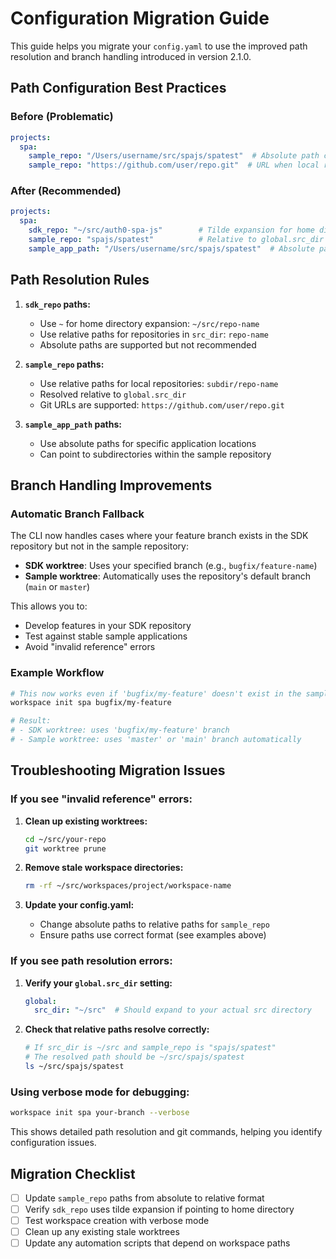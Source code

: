 # Configuration Migration Guide

This guide helps you migrate your `config.yaml` to use the improved path resolution and branch handling introduced in version 2.1.0.

## Path Configuration Best Practices

### Before (Problematic)
```yaml
projects:
  spa:
    sample_repo: "/Users/username/src/spajs/spatest"  # Absolute path causes issues
    sample_repo: "https://github.com/user/repo.git"  # URL when local repo exists
```

### After (Recommended)
```yaml
projects:
  spa:
    sdk_repo: "~/src/auth0-spa-js"        # Tilde expansion for home directory
    sample_repo: "spajs/spatest"          # Relative to global.src_dir
    sample_app_path: "/Users/username/src/spajs/spatest"  # Absolute path for app location
```

## Path Resolution Rules

1. **`sdk_repo` paths:**
   - Use `~` for home directory expansion: `~/src/repo-name`
   - Use relative paths for repositories in `src_dir`: `repo-name`
   - Absolute paths are supported but not recommended

2. **`sample_repo` paths:**
   - Use relative paths for local repositories: `subdir/repo-name`  
   - Resolved relative to `global.src_dir`
   - Git URLs are supported: `https://github.com/user/repo.git`

3. **`sample_app_path` paths:**
   - Use absolute paths for specific application locations
   - Can point to subdirectories within the sample repository

## Branch Handling Improvements

### Automatic Branch Fallback

The CLI now handles cases where your feature branch exists in the SDK repository but not in the sample repository:

- **SDK worktree**: Uses your specified branch (e.g., `bugfix/feature-name`)
- **Sample worktree**: Automatically uses the repository's default branch (`main` or `master`)

This allows you to:
- Develop features in your SDK repository
- Test against stable sample applications
- Avoid "invalid reference" errors

### Example Workflow

```bash
# This now works even if 'bugfix/my-feature' doesn't exist in the sample repo
workspace init spa bugfix/my-feature

# Result:
# - SDK worktree: uses 'bugfix/my-feature' branch
# - Sample worktree: uses 'master' or 'main' branch automatically
```

## Troubleshooting Migration Issues

### If you see "invalid reference" errors:

1. **Clean up existing worktrees:**
   ```bash
   cd ~/src/your-repo
   git worktree prune
   ```

2. **Remove stale workspace directories:**
   ```bash
   rm -rf ~/src/workspaces/project/workspace-name
   ```

3. **Update your config.yaml:**
   - Change absolute paths to relative paths for `sample_repo`
   - Ensure paths use correct format (see examples above)

### If you see path resolution errors:

1. **Verify your `global.src_dir` setting:**
   ```yaml
   global:
     src_dir: "~/src"  # Should expand to your actual src directory
   ```

2. **Check that relative paths resolve correctly:**
   ```bash
   # If src_dir is ~/src and sample_repo is "spajs/spatest"
   # The resolved path should be ~/src/spajs/spatest
   ls ~/src/spajs/spatest
   ```

### Using verbose mode for debugging:

```bash
workspace init spa your-branch --verbose
```

This shows detailed path resolution and git commands, helping you identify configuration issues.

## Migration Checklist

- [ ] Update `sample_repo` paths from absolute to relative format
- [ ] Verify `sdk_repo` uses tilde expansion if pointing to home directory
- [ ] Test workspace creation with verbose mode
- [ ] Clean up any existing stale worktrees
- [ ] Update any automation scripts that depend on workspace paths
